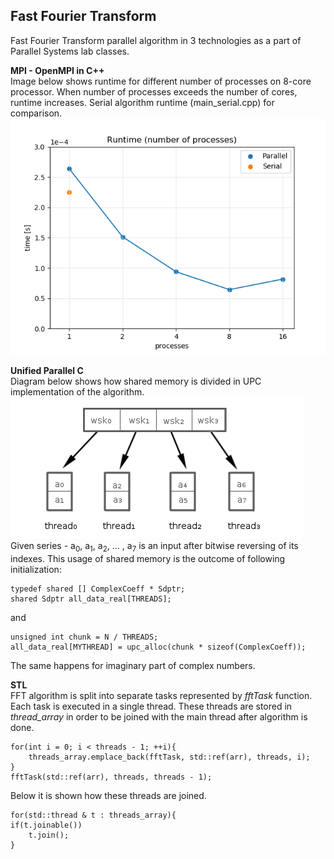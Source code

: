 

## Fast Fourier Transform

Fast Fourier Transform parallel algorithm in 3 technologies as a part of Parallel Systems lab classes. 

**MPI - OpenMPI in C++**  
Image below shows runtime for different number of processes on 8-core processor. When number of processes exceeds the number of cores, runtime increases. Serial algorithm runtime (main_serial.cpp) for comparison. 
<img src="/figure_mpi.png" border="0" />

**Unified Parallel C**  
Diagram below shows how shared memory is divided in UPC implementation of the algorithm. 
<img src="/figure_upc.png" border="0" />  
Given series - a<sub>0</sub>, a<sub>1</sub>, a<sub>2</sub>, ... , a<sub>7</sub> is an input after bitwise reversing of its indexes. This usage of shared memory is the outcome of following initialization:  

    typedef shared [] ComplexCoeff * Sdptr;
    shared Sdptr all_data_real[THREADS];

and

    unsigned int chunk = N / THREADS;
    all_data_real[MYTHREAD] = upc_alloc(chunk * sizeof(ComplexCoeff));
    
The same happens for imaginary part of complex numbers. 

**STL**  
FFT algorithm is split into separate tasks represented by *fftTask* function. Each task is executed in a single thread. These threads are stored in *thread_array* in order to be joined with the main thread after algorithm is done. 

    for(int i = 0; i < threads - 1; ++i){  
	    threads_array.emplace_back(fftTask, std::ref(arr), threads, i);  
	}
	fftTask(std::ref(arr), threads, threads - 1);  

Below it is shown how these threads are joined.

    for(std::thread & t : threads_array){  
    if(t.joinable())  
        t.join();  
	}  


